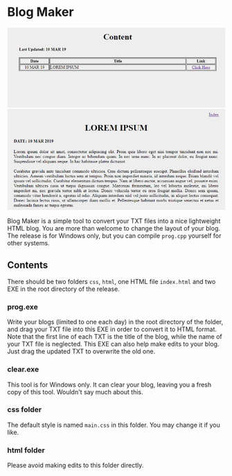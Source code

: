 # Blog Maker
![Screenshot 1](https://raw.githubusercontent.com/wlhcode/blog-maker/master/scrshot/1.png)
![Screenshot 2](https://raw.githubusercontent.com/wlhcode/blog-maker/master/scrshot/2.png)

Blog Maker is a simple tool to convert your TXT files into a nice lightweight HTML blog. You are more than welcome to change the layout of your blog. The release is for Windows only, but you can compile `prog.cpp` yourself for other systems.
## Contents
There should be two folders `css`, `html`, one HTML file `index.html` and two EXE in the root directory of the release. 
### prog.exe
Write your blogs (limited to one each day) in the root directory of the folder, and drag your TXT file into this EXE in order to convert it to HTML format. Note that the first line of each TXT is the title of the blog, while the name of your TXT file is neglected. This EXE can also help make edits to your blog. Just drag the updated TXT to overwrite the old one.
### clear.exe
This tool is for Windows only. It can clear your blog, leaving you a fresh copy of this tool. Wouldn't say much about this.
### css folder
The default style is named `main.css` in this folder. You may change it if you like.
### html folder
Please avoid making edits to this folder directly.
